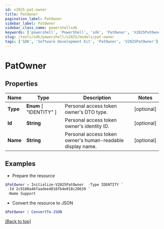 ```yaml
---
id: v2025-pat-owner
title: PatOwner
pagination_label: PatOwner
sidebar_label: PatOwner
sidebar_class_name: powershellsdk
keywords: ['powershell', 'PowerShell', 'sdk', 'PatOwner', 'V2025PatOwner'] 
slug: /tools/sdk/powershell/v2025/models/pat-owner
tags: ['SDK', 'Software Development Kit', 'PatOwner', 'V2025PatOwner']
---
```



# PatOwner

## Properties

Name | Type | Description | Notes
------------ | ------------- | ------------- | -------------
**Type** |  **Enum** [  "IDENTITY" ] | Personal access token owner's DTO type. | [optional] 
**Id** | **String** | Personal access token owner's identity ID. | [optional] 
**Name** | **String** | Personal access token owner's human-readable display name. | [optional] 

## Examples

- Prepare the resource
```powershell
$PatOwner = Initialize-V2025PatOwner  -Type IDENTITY `
 -Id 2c9180a46faadee4016fb4e018c20639 `
 -Name Support
```

- Convert the resource to JSON
```powershell
$PatOwner | ConvertTo-JSON
```


[[Back to top]](#) 

